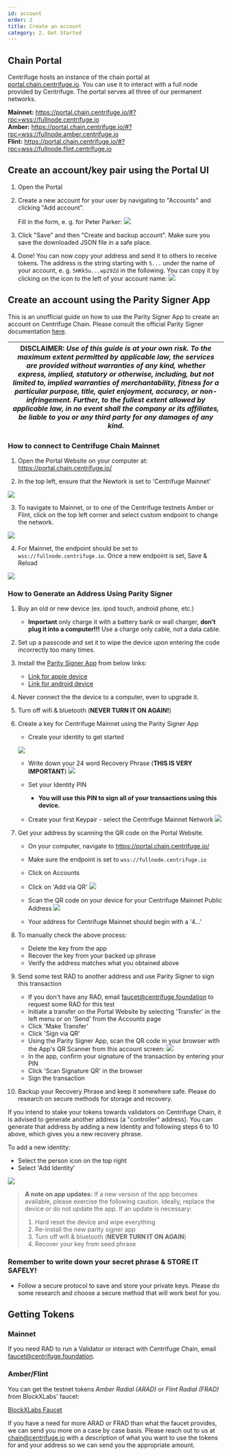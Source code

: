 ```yaml
---
id: account
order: 2
title: Create an account
category: 2. Get Started
---
```


## Chain Portal
Centrifuge hosts an instance of the chain portal at [portal.chain.centrifuge.io](https://portal.chain.centrifuge.io). You can use it to interact with a full node provided by Centrifuge. The portal serves all three of our permanent networks.

**Mainnet:** https://portal.chain.centrifuge.io/#?rpc=wss://fullnode.centrifuge.io<br />
**Amber:** https://portal.chain.centrifuge.io/#?rpc=wss://fullnode.amber.centrifuge.io<br />
**Flint:** https://portal.chain.centrifuge.io/#?rpc=wss://fullnode.flint.centrifuge.io



## Create an account/key pair using the Portal UI
1. Open the Portal
1. Create a new account for your user by navigating to "Accounts" and clicking "Add account".

    Fill in the form, e. g. for Peter Parker: ![](./create-account.png)

1. Click "Save" and then "Create and backup account". Make sure you save the downloaded JSON file in a safe place.

1. Done! You can now copy your address and send it to others to receive tokens. The address is the string starting with `5...` under the name of your account, e. g. `5HKk5u...wp29Zd` in the following. You can copy it by clicking on the icon to the left of your account name: ![](./account-address.png)

## Create an account using the Parity Signer App

This is an unofficial guide on how to use the Parity Signer App to create an account on Centrifuge Chain. Please consult the official Parity Signer documentation [here](https://github.com/paritytech/parity-signer).

| DISCLAIMER: _Use of this guide is at your own risk. To the maximum extent permitted by applicable law, the services are provided without warranties of any kind, whether express, implied, statutory or otherwise, including, but not limited to, implied warranties of merchantability, fitness for a particular purpose, title, quiet enjoyment, accuracy, or non-infringement. Further, to the fullest extent allowed by applicable law, in no event shall the company or its affiliates, be liable to you or any third party for any damages of any kind._ |
| --- |

### How to connect to Centrifuge Chain Mainnet 

1. Open the Portal Website on your computer at: https://portal.chain.centrifuge.io/

2. In the top left, ensure that the Newtork is set to 'Centrifuge Mainnet'

![](./portal-website.png)


3. To navigate to Mainnet, or to one of the Centrifuge testnets Amber or Flint, click on the top left corner and select custom endpoint to change the network.

![](./change-network.png)

4. For Mainnet, the endpoint should be set to `wss://fullnode.centrifuge.io`. Once a new endpoint is set, Save & Reload

![](./endpoint.png)


### How to Generate an Address Using Parity Signer

1. Buy an old or new device (ex. ipod touch, android phone, etc.)
    - **Important** only charge it with a battery bank or wall charger, **don’t plug it into a computer!!!** Use a charge only cable, not a data cable.
1. Set up a passcode and set it to wipe the device upon entering the code incorrectly too many times.
1. Install the [Parity Signer App](https://www.parity.io/signer/) from below links:
    - [Link for apple device](https://itunes.apple.com/us/app/parity-signer/id1218174838)
    - [Link for android device](https://play.google.com/store/apps/details?id=io.parity.signer)
1. Never connect the the device to a computer, even to upgrade it.
1. Turn off wifi & bluetooth (**NEVER TURN IT ON AGAIN!**)
1. Create a key for Centrifuge Mainnet using the Parity Signer App
    - Create your identity to get started
    
    ![](./new-identity.png)
    - Write down your 24 word Recovery Phrase (**THIS IS VERY IMPORTANT**)
    ![](./recovery-phrase.png)

    - Set your Identity PIN
        - **You will use this PIN to sign all of your transactions using this device.** 
    - Create your first Keypair - select the Centrifuge Mainnet Network
    ![](./create-keypair.png)


1. Get your address by scanning the QR code on the Portal Website. 
   - On your computer, navigate to https://portal.chain.centrifuge.io/
   - Make sure the endpoint is set to `wss://fullnode.centrifuge.io`
   - Click on Accounts
   - Click on 'Add via QR'
![](./add-via-qr.png)
    - Scan the QR code on your device for your Centrifuge Mainnet Public Address
    ![](./public-address-qr.png)

    - Your address for Centrifuge Mainnet should begin with a '4...'
1. To manually check the above process:
     - Delete the key from the app
     - Recover the key from your backed up phrase 
     - Verify the address matches what you obtained above
1. Send some test RAD to another address and use Parity Signer to sign this transaction
     - If you don't have any RAD, email faucet@centrifuge.foundation to request some RAD for this test
     - Initiate a transfer on the Portal Website by selecting 'Transfer' in the left menu or on 'Send' from the Accounts page
     - Click 'Make Transfer'
     - Click 'Sign via QR'
     - Using the Parity Signer App, scan the QR code in your browser with the App's QR Scanner from this account screen:
     ![](./public-address-qr.png)
     - In the app, confirm your signature of the transaction by entering your PIN
     - Click 'Scan Signature QR' in the browser 
     - Sign the transaction

1. Backup your Recovery Phrase and keep it somewhere safe. Please do research on secure methods for storage and recovery.

If you intend to stake your tokens towards validators on Centrifuge Chain, it is advised to generate another address (a "controller" address). You can generate that address by adding a new Identity and following steps 6 to 10 above, which gives you a new recovery phrase.

To add a new identity:
- Select the person icon on the top right
- Select 'Add Identity'

![](./add-identity.png)


> **A note on app updates:** 
>If a new version of the app becomes available, please exercise the following caution.
>Ideally, replace the device or do not update the app.
>If an update is necessary:
>1. Hard reset the device and wipe everything
>2. Re-install the new parity signer app
>3. Turn off wifi & bluetooth (**NEVER TURN IT ON AGAIN**)
>4. Recover your key from seed phrase 


### Remember to write down your secret phrase & STORE IT SAFELY!

- Follow a secure protocol to save and store your private keys. Please do some research and choose a secure method that will work best for you.


## Getting Tokens
### Mainnet
If you need RAD to run a Validator or interact with Centrifuge Chain, email faucet@centrifuge.foundation.


### Amber/Flint
You can get the testnet tokens _Amber Radial (ARAD)_ or _Flint Radial (FRAD)_ from BlockXLabs' faucet:

 [BlockXLabs Faucet](https://faucets.blockxlabs.com/centrifuge)

If you have a need for more ARAD or FRAD than what the faucet provides, we can send you more on a case by case basis. Please reach out to us at chain@centrifuge.io with a description of what you want to use the tokens for and your address so we can send you the appropriate amount.
